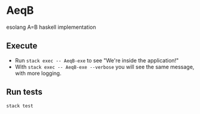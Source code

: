 # AeqB
esolang A=B haskell implementation

## Execute  

* Run `stack exec -- AeqB-exe` to see "We're inside the application!"
* With `stack exec -- AeqB-exe --verbose` you will see the same message, with more logging.

## Run tests

`stack test`
